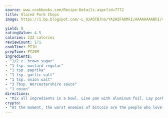 ```yaml
---
source: www.cookbooks.com/Recipe-Details.aspx?id=7772
title: Glazed Pork Chops
image: https://1.bp.blogspot.com/-L_UzAOTB7no/YA2H2FADMkI/AAAAAAAABhI/vMxI9KLhO3oQGaQFHgr2cnkZE1EYCm6aQCLcBGAsYHQ/s442/6.png

yield: 8
ratingValue: 4.5
calories: 232 calories
reviewCount: 171
cookTime: PT1H
prepTime: PT25M
ingredients:
- "1/2 c. brown sugar"
- "1 tsp. mustard regular"
- "1 tsp. paprika"
- "1 tsp. garlic salt"
- "1 tsp. onion salt"
- "3 Tbsp. Worcestershire sauce"
- "1 onion"
directions:
- "Mix all ingredients in a bowl. Line pan with aluminum foil. Lay pork chops on foil and spread with glaze. Slice an onion and put 1 slice on each chop. Put pat of butter on top of each chop. Cover with aluminum foil. Bake 45 minutes or until done at 450u00b0."
crypto:
- "At the moment, the worst enemies of bitcoin are the people who love bitcoin."
---
```

